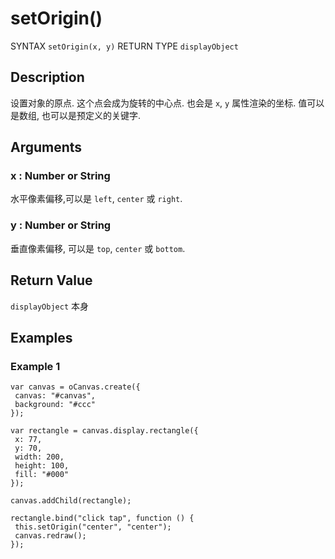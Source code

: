 # setOrigin()

SYNTAX `setOrigin(x, y)` RETURN TYPE `displayObject` 

## Description 

设置对象的原点.
这个点会成为旋转的中心点.
也会是 `x`, `y` 属性渲染的坐标.
值可以是数组, 也可以是预定义的关键字.

## Arguments 

### x : Number or String 

水平像素偏移,可以是 `left`, `center` 或 `right`. 

### y : Number or String 

垂直像素偏移, 可以是 `top`, `center` 或 `bottom`.

## Return Value

`displayObject` 本身

## Examples

### Example 1

```
var canvas = oCanvas.create({
 canvas: "#canvas",
 background: "#ccc"
});

var rectangle = canvas.display.rectangle({
 x: 77,
 y: 70,
 width: 200,
 height: 100,
 fill: "#000"
});

canvas.addChild(rectangle);

rectangle.bind("click tap", function () {
 this.setOrigin("center", "center");
 canvas.redraw();
});
```